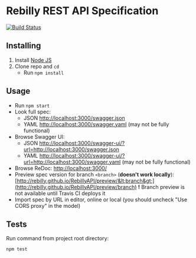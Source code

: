 # Rebilly REST API Specification
[![Build Status](https://travis-ci.org/Rebilly/RebillyAPI.svg?branch=master)](https://travis-ci.org/Rebilly/RebillyAPI)

## Installing

1. Install [Node JS](https://nodejs.org/)
2. Clone repo and `cd`
    + Run `npm install`

## Usage

- Run `npm start`
- Look full spec:
    + JSON [http://localhost:3000/swagger.json](http://localhost:3000/swagger.json)
    + YAML [http://localhost:3000/swagger.yaml](http://localhost:3000/swagger.yaml)  (may not be fully functional)
- Browse Swagger UI:
    + JSON [http://localhost:3000/swagger-ui/?url=http://localhost:3000/swagger.json](http://localhost:3000/?url=http://localhost:3000/swagger.json)
    + YAML [http://localhost:3000/swagger-ui/?url=http://localhost:3000/swagger.yaml](http://localhost:3000/?url=http://localhost:3000/swagger.yaml)  (may not be fully functional)
- Browse ReDoc: [http://localhost:3000/](http://localhost:3000/)
- Preview spec version for branch `<branch>` (**doesn't work locally**): [http://rebilly.github.io/RebillyAPI/preview/&lt;branch&gt;](http://rebilly.github.io/RebillyAPI/preview/branch)
**!** Branch preview is not available until Travis CI deploys it
- Import spec by URL in editor, online or local (you should uncheck "Use CORS proxy" in the model)

## Tests

Run command from project root directory:

```bash
npm test
```
